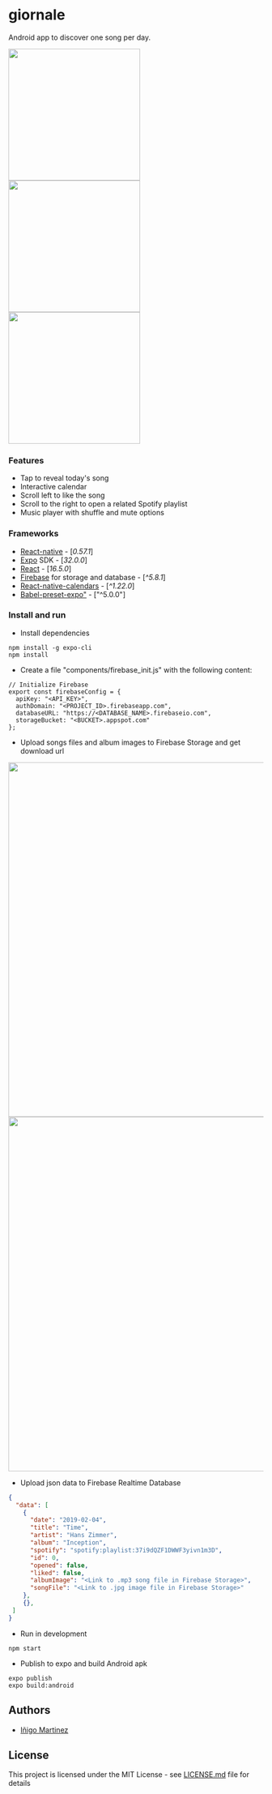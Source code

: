 # giornale

Android app to discover one song per day. 

<kbd> <img src="docs/gif/agenda.gif" width="260" /> </kbd>
<kbd> <img src="docs/gif/player.gif" width="260" /> </kbd>
<kbd> <img src="docs/gif/like_spotify.gif" width="260" /> </kbd>

### Features

* Tap to reveal today's song
* Interactive calendar
* Scroll left to like the song
* Scroll to the right to open a related Spotify playlist
* Music player with shuffle and mute options

### Frameworks

* [React-native](https://facebook.github.io/react-native/)  - [*0.57.1*]
* [Expo](https://expo.io/) SDK - [*32.0.0*]
* [React](https://reactjs.org/) - [*16.5.0*]
* [Firebase](https://firebase.google.com) for storage and database - [*^5.8.1*]
* [React-native-calendars](https://github.com/wix/react-native-calendars) - [*^1.22.0*]
* [Babel-preset-expo"](https://github.com/expo/expo/tree/master/packages/babel-preset-expo) - ["^5.0.0"]

### Install and run

* Install dependencies
```
npm install -g expo-cli
npm install
```

* Create a file "components/firebase_init.js" with the following content:
```
// Initialize Firebase
export const firebaseConfig = {
  apiKey: "<API_KEY>",
  authDomain: "<PROJECT_ID>.firebaseapp.com",
  databaseURL: "https://<DATABASE_NAME>.firebaseio.com",
  storageBucket: "<BUCKET>.appspot.com"
};
```
* Upload songs files and album images to Firebase Storage and get download url

<kbd> <img align="center" src="docs/firebase_storage_image.png" height="700" /> <img align="center" src="docs/firebase_storage_song.png" height="700" /> </kbd>

* Upload json data to Firebase Realtime Database
```json
{
  "data": [
    {
      "date": "2019-02-04",
      "title": "Time",
      "artist": "Hans Zimmer",
      "album": "Inception",
      "spotify": "spotify:playlist:37i9dQZF1DWWF3yivn1m3D",
      "id": 0,
      "opened": false,
      "liked": false,
      "albumImage": "<Link to .mp3 song file in Firebase Storage>",
      "songFile": "<Link to .jpg image file in Firebase Storage>"
    },
    {},
 ]  
}
```

* Run in development
```
npm start
```

* Publish to expo and build Android apk
```
expo publish
expo build:android
```

## Authors

* [Iñigo Martinez](https://imartinezl.github.io/)

## License
This project is licensed under the MIT License - see [LICENSE.md](LICENSE.md) file for details



